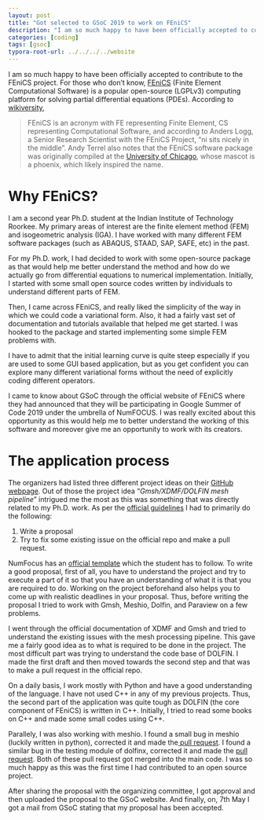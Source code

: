 ```yaml
---
layout: post
title: "Got selected to GSoC 2019 to work on FEniCS"
description: "I am so much happy to have been officially accepted to contribute to the FEniCS project."
categories: [coding]
tags: [gsoc]
typora-root-url: ../../../../website
---
```


I am so much happy to have been officially accepted to contribute to the FEniCS project. For those who don’t know, [FEniCS](https://fenicsproject.org/) (Finite Element Computational Software) is a popular open-source (LGPLv3) computing platform for solving partial differential equations (PDEs). According to [wikiversity](https://en.wikiversity.org/wiki/Introduction_to_Python_for_FEniCS),

> FEniCS is an acronym with FE representing Finite Element, CS representing Computational Software, and according to Anders Logg, a Senior Research Scientist with the FEniCS Project, “ni sits nicely in the middle”. Andy Terrel also notes that the FEniCS software package was originally compiled at the [University of Chicago](http://www.uchicago.edu/index.shtml), whose mascot is a phoenix, which likely inspired the name.

# Why FEniCS?

I am a second year Ph.D. student at the Indian Institute of Technology Roorkee. My primary areas of interest are the finite element method (FEM) and isogeometric analysis (IGA). I have worked with many different FEM software packages (such as ABAQUS, STAAD, SAP, SAFE, etc) in the past.

For my Ph.D. work, I had decided to work with some open-source package as that would help me better understand the method and how do we actually go from differential equations to numerical implementation. Initially, I started with some small open source codes written by individuals to understand different parts of FEM.

Then, I came across FEniCS, and really liked the simplicity of the way in which we could code a variational form. Also, it had a fairly vast set of documentation and tutorials available that helped me get started. I was hooked to the package and started implementing some simple FEM problems with.

I have to admit that the initial learning curve is quite steep especially if you are used to some GUI based application, but as you get confident you can explore many different variational forms without the need of explicitly coding different operators.

I came to know about GSoC through the official website of FEniCS where they had announced that they will be participating in Google Summer of Code 2019 under the umbrella of NumFOCUS. I was really excited about this opportunity as this would help me to better understand the working of this software and moreover give me an opportunity to work with its creators.

# The application process

The organizers had listed three different project ideas on their [GitHub webpage](https://github.com/FEniCS/gsoc/blob/fenics/ideas-2019/2019/ideas-list-fenics.md). Out of those the project idea “*Gmsh/XDMF/DOLFIN mesh pipeline*” intrigued me the most as this was something that was directly related to my Ph.D. work. As per the [official guidelines](https://github.com/numfocus/gsoc/blob/master/CONTRIBUTING-students.md) I had to primarily do the following:

1. Write a proposal
2. Try to fix some existing issue on the official repo and make a pull request.

NumFocus has an [official template](https://github.com/numfocus/gsoc/blob/master/templates/proposal.md) which the student has to follow. To write a good proposal, first of all, you have to understand the project and try to execute a part of it so that you have an understanding of what it is that you are required to do. Working on the project beforehand also helps you to come up with realistic deadlines in your proposal. Thus, before writing the proposal I tried to work with Gmsh, Meshio, Dolfin, and Paraview on a few problems.

I went through the official documentation of XDMF and Gmsh and tried to understand the existing issues with the mesh processing pipeline. This gave me a fairly good idea as to what is required to be done in the project. The most difficult part was trying to understand the code base of DOLFIN. I made the first draft and then moved towards the second step and that was to make a pull request in the official repo.

On a daily basis, I work mostly with Python and have a good understanding of the language. I have not used C++ in any of my previous projects. Thus, the second part of the application was quite tough as DOLFIN (the core component of FEniCS) is written in C++. Initially, I tried to read some books on C++ and made some small codes using C++.

Parallely, I was also working with meshio. I found a small bug in meshio (luckily written in python), corrected it and made the[ pull request](https://github.com/nschloe/meshio/pull/374). I found a similar bug in the testing module of dolfinx, corrected it and made the [pull request](https://github.com/FEniCS/dolfinx/pull/375/files). Both of these pull request got merged into the main code. I was so much happy as this was the first time I had contributed to an open source project.

After sharing the proposal with the organizing committee, I got approval and then uploaded the proposal to the GSoC website. And finally, on, 7th May I got a mail from GSoC stating that my proposal has been accepted.
